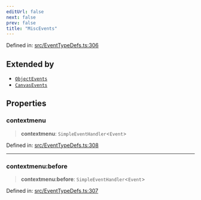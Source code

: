 ```yaml
---
editUrl: false
next: false
prev: false
title: "MiscEvents"
---
```


Defined in: [src/EventTypeDefs.ts:306](https://github.com/fabricjs/fabric.js/blob/e114448a1bce9b68a3e1bba337bc0c83a35c1aa5/src/EventTypeDefs.ts#L306)

## Extended by

- [`ObjectEvents`](/api/interfaces/objectevents/)
- [`CanvasEvents`](/api/interfaces/canvasevents/)

## Properties

### contextmenu

> **contextmenu**: `SimpleEventHandler`\<`Event`\>

Defined in: [src/EventTypeDefs.ts:308](https://github.com/fabricjs/fabric.js/blob/e114448a1bce9b68a3e1bba337bc0c83a35c1aa5/src/EventTypeDefs.ts#L308)

***

### contextmenu:before

> **contextmenu:before**: `SimpleEventHandler`\<`Event`\>

Defined in: [src/EventTypeDefs.ts:307](https://github.com/fabricjs/fabric.js/blob/e114448a1bce9b68a3e1bba337bc0c83a35c1aa5/src/EventTypeDefs.ts#L307)
